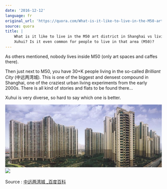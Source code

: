 ```yaml
---
date: '2016-12-12'
language: fr
original_url: 'https://quora.com/What-is-it-like-to-live-in-the-M50-art-district-in-Shanghai-vs-living-in-Xuhui-Is-it-even-common-for-people-to-live-in-that-area-M50/answer/Clément-Renaud'
source: quora
title: |
    What is it like to live in the M50 art district in Shanghai vs living in
    Xuhui? Is it even common for people to live in that area (M50)?
---
```


As others mentioned, nobody lives inside M50 (only art spaces and caffes
there).

Then just next to M50, you have 30+K people living in the so-called
*Brilliant City* (中远两湾城)*.* This is one of the biggest and densest
compound in Shanghai, one of the craziest urban living experiments from
the early 2000s. There is all kind of stories and flats to be found
there...

Xuhui is very diverse, so hard to say which one is better.

![](/img/quora/main-qimg-a67a83fc2b16f07c9a1ea05b966aee79-c.png)![](/img/quora/main-qimg-80b0a7085e1513cc3b93142b37533e34.png)

Source : [中远两湾城 _百度百科](http://baike.baidu.com/view/3577342.htm)

